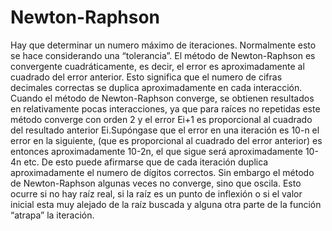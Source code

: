 # Newton-Raphson
Hay que determinar un numero máximo de iteraciones. Normalmente esto se hace considerando una “tolerancia”. El método de Newton-Raphson es convergente cuadráticamente, es decir, el error es aproximadamente al cuadrado del error anterior. Esto significa que el numero de cifras decimales correctas se duplica aproximadamente en cada interacción. Cuando el método de Newton-Raphson converge, se obtienen resultados en relativamente pocas interacciones, ya que para raíces no repetidas este método converge con orden 2 y el error Ei+1 es proporcional al cuadrado del resultado anterior Ei.Supóngase que el error en una iteración es 10-n el error en la siguiente, (que es proporcional al cuadrado del  error anterior) es entonces aproximadamente 10-2n, el que sigue será aproximadamente 10-4n etc. De esto puede afirmarse que de cada iteración duplica aproximadamente el numero de dígitos correctos. Sin embargo el método de Newton-Raphson algunas veces no converge, sino que oscila. Esto ocurre si no hay raíz real, si la raíz es un punto de inflexión o si el valor inicial esta muy alejado de la raíz buscada  y alguna otra parte de la función “atrapa” la iteración.
